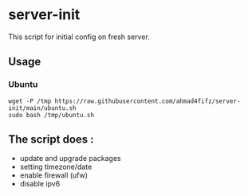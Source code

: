 # server-init

This script for initial config on fresh server.

## Usage

### Ubuntu

```
wget -P /tmp https://raw.githubusercontent.com/ahmad4fifz/server-init/main/ubuntu.sh
sudo bash /tmp/ubuntu.sh
```

## The script does :
- update and upgrade packages
- setting timezone/date
- enable firewall (ufw)
- disable ipv6
